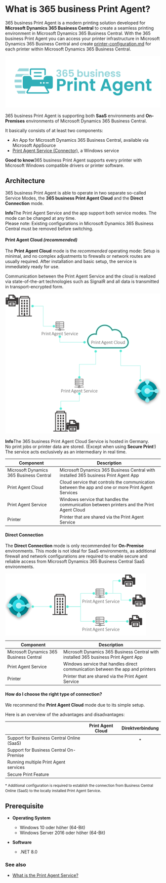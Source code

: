 # What is 365 business Print Agent?

365 business Print Agent is a modern printing solution developed for **Microsoft Dynamics 365 Business Central** to create a seamless printing environment in Microsoft Dynamics 365 Business Central. 
With the 365 business Print Agent you can access your printer infrastructure in Microsoft Dynamics 365 Business Central and create [printer-configuration.md](printer-configuration.md) for each printer within Microsoft Dynamics 365 Business Central.

![365 business Print Agent](/assets/images/365-business-print-agent/print-agent-logo.png)  

365 business Print Agent is supporting both **SaaS** environments and **On-Premises** environments of Microsoft Dynamics 365 Business Central.

It basically consists of at least two components:
- An App for Microsoft Dynamics 365 Business Central, available via Microsoft AppSource
- [Print Agent Service (Connector)](print-agent-client-whatis.md), a Windows service

<div class="alert alert-notice">
    <i class="fa-duotone fa-solid fa-lightbulb fa-xl"></i>
    <strong>Good to know</strong>365 business Print Agent supports every printer with Microsoft Windows compatible drivers or printer software.
</div>

## Architecture

365 business Print Agent is able to operate in two separate so-called Service Modes, the **365 business Print Agent Cloud** and the **Direct Connection** mode.

<div class="alert alert-info">
    <i class="fa-duotone fa-solid fa-circle-info fa-xl"></i>
    <strong>Info</strong>The Print Agent Service and the app support both service modes. The mode can be changed at any time.<br>Please note: Existing configurations in Microsoft Dynamics 365 Business Central must be removed before switching.
</div>

#### Print Agent Cloud _(recommended)_

The **Print Agent Cloud** mode is the _recommended_ operating mode:
Setup is minimal, and no complex adjustments to firewalls or network routes are usually required. After installation and basic setup, the service is immediately ready for use.

Communication between the Print Agent Service and the cloud is realized via state-of-the-art technologies such as SignalR and all data is transmitted in transport-encrypted form.
 
![365 business Print Agent - Cloud Architecture](/assets/images/365-business-print-agent/595f77629b38af2a850494a4d1c0e75ab37d0bde234e206a427cfe5dc37d3180.png)

<div class="alert alert-info">
	<i class="fa-duotone fa-solid fa-circle-info fa-xl"></i>
    <strong>Info</strong>The 365 business Print Agent Cloud Service is hosted in Germany.<br>
	</strong>No print jobs or printer data are stored</strong>. (Except when using <strong>Secure Print</strong>!)<br>
	The service acts exclusively as an intermediary in real time.  
</div>

| Component | Description |
| --- | --- |
| Microsoft Dynamics 365 Business Central | Microsoft Dynamics 365 Business Central with installed 365 business Print Agent App |
| Print Agent Cloud | Cloud service that controls the communication between the app and one or more Print Agent Services | 
| Print Agent Service | Windows service that handles the communication between printers and the Print Agent Cloud |
| Printer | Printer that are shared via the Print Agent Service |


#### Direct Connection

The **Direct Connection** mode is only recommended for **On-Premise** environments. 
This mode is not ideal for SaaS environments, as additional firewall and network configurations are required to enable secure and reliable access from Microsoft Dynamics 365 Business Central SaaS environments.

![365 business Print Agent - Direct Connection Architecture](/assets/images/365-business-print-agent/cb88a62c787b05b43c69deba7535032968e75f8e42579e64d6c621cc7e994405.png)

| Component | Description |
| --- | --- |
| Microsoft Dynamics 365 Business Central | Microsoft Dynamics 365 Business Central with installed 365 business Print Agent App |
| Print Agent Service | Windows service that handles direct communication between the app and printers |
| Printer | Printer that are shared via the Print Agent Service |

#### How do I choose the right type of connection?

We recommend the **Print Agent Cloud** mode due to its simple setup.  

Here is an overview of the advantages and disadvantages:

| | Print Agent Cloud | Direktverbindung |
| --- | :---: | :---: |
| Support for Business Central Online (SaaS) | <i class="fa-duotone fa-thin fa-circle" style="--fa-secondary-color: #00b7c3"></i> | <i class="fa-duotone fa-thin fa-circle-half-stroke" style="--fa-secondary-color: #00b7c3"></i>* |
| Support for Business Central On-Premise | <i class="fa-duotone fa-thin fa-circle" style="--fa-secondary-color: #00b7c3"></i> | <i class="fa-duotone fa-thin fa-circle" style="--fa-secondary-color: #00b7c3"></i> |
| Running multiple Print Agent services | <i class="fa-duotone fa-thin fa-circle" style="--fa-secondary-color: #00b7c3"></i> | <i class="fa-duotone fa-thin fa-circle" style="--fa-secondary-color: #00b7c3"></i> |
| Secure Print Feature | <i class="fa-duotone fa-thin fa-circle" style="--fa-secondary-color: #00b7c3"></i> | <i class="fa-duotone fa-thin fa-circle" style="--fa-secondary-color: #ffffff"></i> |

<small>* Additional configuration is required to establish the connection from Business Central Online (SaaS) to the locally installed Print Agent Service</small>.

## Prerequisite

- **Operating System**  
  - Windows 10 oder höher (64-Bit)  
  - Windows Server 2016 oder höher (64-Bit)

- **Software**  
  - .NET 8.0

### See also

 - [What is the Print Agent Service?](print-agent-client-whatis.md)
